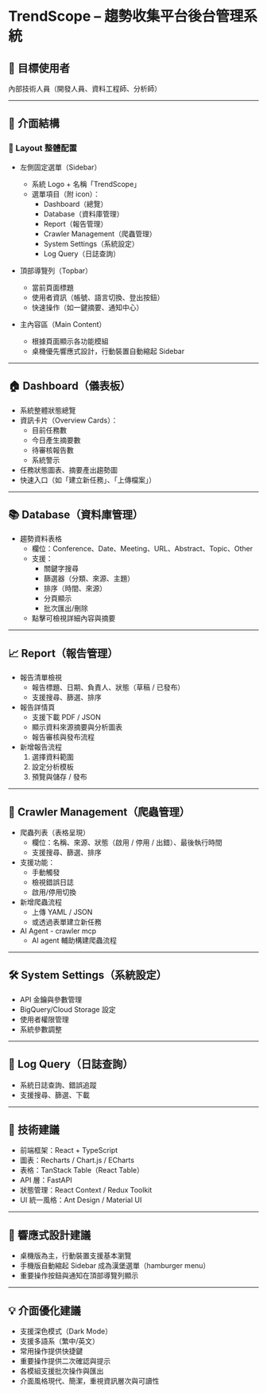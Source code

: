 # TrendScope – 趨勢收集平台後台管理系統

## 🎯 目標使用者
內部技術人員（開發人員、資料工程師、分析師）

---

## 📐 介面結構

### 🔷 Layout 整體配置

- 左側固定選單（Sidebar）
  - 系統 Logo + 名稱「TrendScope」
  - 選單項目（附 icon）：
    - Dashboard（總覽）
    - Database（資料庫管理）
    - Report（報告管理）
    - Crawler Management（爬蟲管理）
    - System Settings（系統設定）
    - Log Query（日誌查詢）


- 頂部導覽列（Topbar）
  - 當前頁面標題
  - 使用者資訊（帳號、語言切換、登出按鈕）
  - 快速操作（如一鍵摘要、通知中心）

- 主內容區（Main Content）
  - 根據頁面顯示各功能模組
  - 桌機優先響應式設計，行動裝置自動縮起 Sidebar

---

## 🏠 Dashboard（儀表板）

- 系統整體狀態總覽
- 資訊卡片（Overview Cards）：
  - 目前任務數
  - 今日產生摘要數
  - 待審核報告數
  - 系統警示
- 任務狀態圖表、摘要產出趨勢圖
- 快速入口（如「建立新任務」、「上傳檔案」）

---

## 📚 Database（資料庫管理）

- 趨勢資料表格
  - 欄位：Conference、Date、Meeting、URL、Abstract、Topic、Other
  - 支援：
    - 關鍵字搜尋
    - 篩選器（分類、來源、主題）
    - 排序（時間、來源）
    - 分頁顯示
    - 批次匯出/刪除
  - 點擊可檢視詳細內容與摘要

---

## 📈 Report（報告管理）

- 報告清單檢視
  - 報告標題、日期、負責人、狀態（草稿 / 已發布）
  - 支援搜尋、篩選、排序
- 報告詳情頁
  - 支援下載 PDF / JSON
  - 顯示資料來源摘要與分析圖表
  - 報告審核與發布流程
- 新增報告流程
  1. 選擇資料範圍
  2. 設定分析模板
  3. 預覽與儲存 / 發布

---

## 🤖 Crawler Management（爬蟲管理）

- 爬蟲列表（表格呈現）
  - 欄位：名稱、來源、狀態（啟用 / 停用 / 出錯）、最後執行時間
  - 支援搜尋、篩選、排序
- 支援功能：
  - 手動觸發
  - 檢視錯誤日誌
  - 啟用/停用切換
- 新增爬蟲流程
  - 上傳 YAML / JSON
  - 或透過表單建立新任務
- AI Agent - crawler mcp
  - AI agent 輔助構建爬蟲流程

---

## 🛠️ System Settings（系統設定）

- API 金鑰與參數管理
- BigQuery/Cloud Storage 設定
- 使用者權限管理
- 系統參數調整

---

## 📝 Log Query（日誌查詢）

- 系統日誌查詢、錯誤追蹤
- 支援搜尋、篩選、下載

---

## 🧱 技術建議

- 前端框架：React + TypeScript
- 圖表：Recharts / Chart.js / ECharts
- 表格：TanStack Table（React Table）
- API 層：FastAPI
- 狀態管理：React Context / Redux Toolkit
- UI 統一風格：Ant Design / Material UI

---

## 📱 響應式設計建議

- 桌機版為主，行動裝置支援基本瀏覽
- 手機版自動縮起 Sidebar 成為漢堡選單（hamburger menu）
- 重要操作按鈕與通知在頂部導覽列顯示

---

## 💡 介面優化建議

- 支援深色模式（Dark Mode）
- 支援多語系（繁中/英文）
- 常用操作提供快捷鍵
- 重要操作提供二次確認與提示
- 各模組支援批次操作與匯出
- 介面風格現代、簡潔，重視資訊層次與可讀性